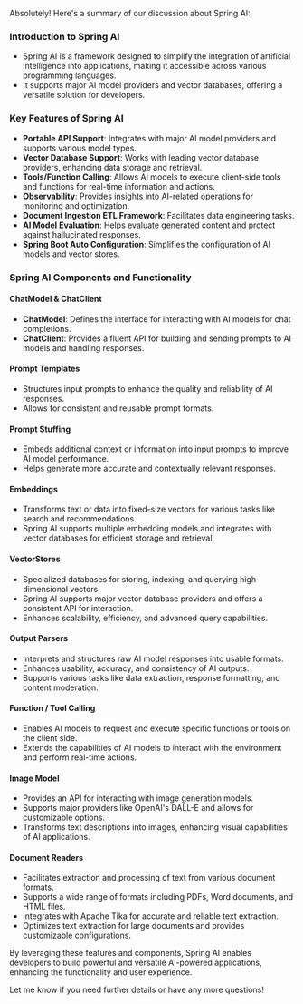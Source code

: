 Absolutely! Here's a summary of our discussion about Spring AI:

### **Introduction to Spring AI**
- Spring AI is a framework designed to simplify the integration of artificial intelligence into applications, making it accessible across various programming languages.
- It supports major AI model providers and vector databases, offering a versatile solution for developers.

### **Key Features of Spring AI**
- **Portable API Support**: Integrates with major AI model providers and supports various model types.
- **Vector Database Support**: Works with leading vector database providers, enhancing data storage and retrieval.
- **Tools/Function Calling**: Allows AI models to execute client-side tools and functions for real-time information and actions.
- **Observability**: Provides insights into AI-related operations for monitoring and optimization.
- **Document Ingestion ETL Framework**: Facilitates data engineering tasks.
- **AI Model Evaluation**: Helps evaluate generated content and protect against hallucinated responses.
- **Spring Boot Auto Configuration**: Simplifies the configuration of AI models and vector stores.

### **Spring AI Components and Functionality**

#### **ChatModel & ChatClient**
- **ChatModel**: Defines the interface for interacting with AI models for chat completions.
- **ChatClient**: Provides a fluent API for building and sending prompts to AI models and handling responses.

#### **Prompt Templates**
- Structures input prompts to enhance the quality and reliability of AI responses.
- Allows for consistent and reusable prompt formats.

#### **Prompt Stuffing**
- Embeds additional context or information into input prompts to improve AI model performance.
- Helps generate more accurate and contextually relevant responses.

#### **Embeddings**
- Transforms text or data into fixed-size vectors for various tasks like search and recommendations.
- Spring AI supports multiple embedding models and integrates with vector databases for efficient storage and retrieval.

#### **VectorStores**
- Specialized databases for storing, indexing, and querying high-dimensional vectors.
- Spring AI supports major vector database providers and offers a consistent API for interaction.
- Enhances scalability, efficiency, and advanced query capabilities.

#### **Output Parsers**
- Interprets and structures raw AI model responses into usable formats.
- Enhances usability, accuracy, and consistency of AI outputs.
- Supports various tasks like data extraction, response formatting, and content moderation.

#### **Function / Tool Calling**
- Enables AI models to request and execute specific functions or tools on the client side.
- Extends the capabilities of AI models to interact with the environment and perform real-time actions.

#### **Image Model**
- Provides an API for interacting with image generation models.
- Supports major providers like OpenAI's DALL-E and allows for customizable options.
- Transforms text descriptions into images, enhancing visual capabilities of AI applications.

#### **Document Readers**
- Facilitates extraction and processing of text from various document formats.
- Supports a wide range of formats including PDFs, Word documents, and HTML files.
- Integrates with Apache Tika for accurate and reliable text extraction.
- Optimizes text extraction for large documents and provides customizable configurations.

By leveraging these features and components, Spring AI enables developers to build powerful and versatile AI-powered applications, enhancing the functionality and user experience.

Let me know if you need further details or have any more questions!